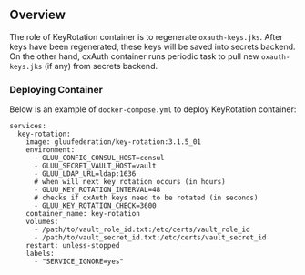 ## Overview

The role of KeyRotation container is to regenerate `oxauth-keys.jks`.
After keys have been regenerated, these keys will be saved into secrets backend.
On the other hand, oxAuth container runs periodic task to pull new `oxauth-keys.jks` (if any) from secrets backend.

### Deploying Container

Below is an example of `docker-compose.yml` to deploy KeyRotation container:

```
services:
  key-rotation:
    image: gluufederation/key-rotation:3.1.5_01
    environment:
      - GLUU_CONFIG_CONSUL_HOST=consul
      - GLUU_SECRET_VAULT_HOST=vault
      - GLUU_LDAP_URL=ldap:1636
      # when will next key rotation occurs (in hours)
      - GLUU_KEY_ROTATION_INTERVAL=48
      # checks if oxAuth keys need to be rotated (in seconds)
      - GLUU_KEY_ROTATION_CHECK=3600
    container_name: key-rotation
    volumes:
      - /path/to/vault_role_id.txt:/etc/certs/vault_role_id
      - /path/to/vault_secret_id.txt:/etc/certs/vault_secret_id
    restart: unless-stopped
    labels:
      - "SERVICE_IGNORE=yes"
```
